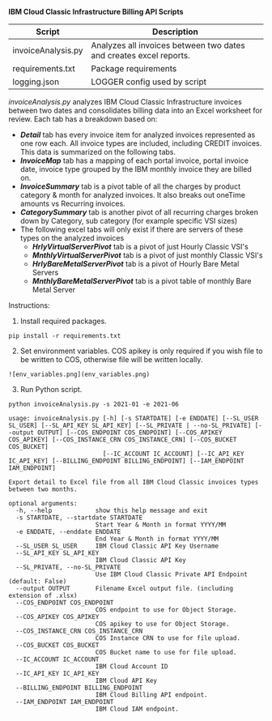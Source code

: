 **IBM Cloud Classic Infrastructure Billing API Scripts**

Script | Description
------ | -----------
invoiceAnalysis.py | Analyzes all invoices between two dates and creates excel reports.
requirements.txt | Package requirements
logging.json | LOGGER config used by script

*invoiceAnalysis.py* analyzes IBM Cloud Classic Infrastructure invoices between two dates and consolidates billing data into an
Excel worksheet for review.  Each tab has a breakdown based on:

   - ***Detail*** tab has every invoice item for analyzed invoices represented as one row each.  All invoice types are included, including CREDIT invoices.  This data is summarized on the following tabs.
   - ***InvoiceMap*** tab has a mapping of each portal invoice, portal invoice date, invoice type grouped by the IBM monthly invoice they are billed on.
   - ***InvoiceSummary*** tab is a pivot table of all the charges by product category & month for analyzed invoices. It also breaks out oneTime amounts vs Recurring invoices.
   - ***CategorySummary*** tab is another pivot of all recurring charges broken down by Category, sub category (for example specific VSI sizes)
   - The following excel tabs will only exist if there are servers of these types on the analyzed invoices
        - ***HrlyVirtualServerPivot*** tab is a pivot of just Hourly Classic VSI's
        - ***MnthlyVirtualServerPivot*** tab is a pivot of just monthly Classic VSI's
        - ***HrlyBareMetalServerPivot*** tab is a pivot of Hourly Bare Metal Servers
        - ***MnthlyBareMetalServerPivot*** tab is a pivot table of monthly Bare Metal Server

Instructions:

1. Install required packages.  
````
pip install -r requirements.txt
````
2.  Set environment variables. COS apikey is only required if you wish file to be written to COS, otherwise file will be written locally.
```bazaar
![env_variables.png](env_variables.png)
```

3.  Run Python script.
```bazaar
python invoiceAnalysis.py -s 2021-01 -e 2021-06
```

```bazaar
usage: invoiceAnalysis.py [-h] [-s STARTDATE] [-e ENDDATE] [--SL_USER SL_USER] [--SL_API_KEY SL_API_KEY] [--SL_PRIVATE | --no-SL_PRIVATE] [--output OUTPUT] [--COS_ENDPOINT COS_ENDPOINT] [--COS_APIKEY COS_APIKEY] [--COS_INSTANCE_CRN COS_INSTANCE_CRN] [--COS_BUCKET COS_BUCKET]
                          [--IC_ACCOUNT IC_ACCOUNT] [--IC_API_KEY IC_API_KEY] [--BILLING_ENDPOINT BILLING_ENDPOINT] [--IAM_ENDPOINT IAM_ENDPOINT]

Export detail to Excel file from all IBM Cloud Classic invoices types between two months.

optional arguments:
  -h, --help            show this help message and exit
  -s STARTDATE, --startdate STARTDATE
                        Start Year & Month in format YYYY/MM
  -e ENDDATE, --enddate ENDDATE
                        End Year & Month in format YYYY/MM
  --SL_USER SL_USER     IBM Cloud Classic API Key Username
  --SL_API_KEY SL_API_KEY
                        IBM Cloud Classic API Key
  --SL_PRIVATE, --no-SL_PRIVATE
                        Use IBM Cloud Classic Private API Endpoint (default: False)
  --output OUTPUT       Filename Excel output file. (including extension of .xlsx)
  --COS_ENDPOINT COS_ENDPOINT
                        COS endpoint to use for Object Storage.
  --COS_APIKEY COS_APIKEY
                        COS apikey to use for Object Storage.
  --COS_INSTANCE_CRN COS_INSTANCE_CRN
                        COS Instance CRN to use for file upload.
  --COS_BUCKET COS_BUCKET
                        COS Bucket name to use for file upload.
  --IC_ACCOUNT IC_ACCOUNT
                        IBM Cloud Account ID
  --IC_API_KEY IC_API_KEY
                        IBM Cloud API Key
  --BILLING_ENDPOINT BILLING_ENDPOINT
                        IBM Cloud Billing API endpoint.
  --IAM_ENDPOINT IAM_ENDPOINT
                        IBM Cloud IAM endpoint.

```
